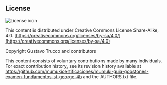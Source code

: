 ## License
![License icon](https://licensebuttons.net/l/by-sa/3.0/88x31.png)

This content is distributed under Creative Commons License Share-Alike, 4.0. [https://creativecommons.org/licenses/by-sa/4.0/](https://creativecommons.org/licenses/by-sa/4.0)

Copyright Gustavo Trucco and contributors

This content consists of voluntary contributions made by many
individuals. For exact contribution history, see its revision history
available at https://github.com/mumukicertificaciones/mumuki-guia-gobstones-examen-fundamentos-st-george-4b and the AUTHORS.txt file.

